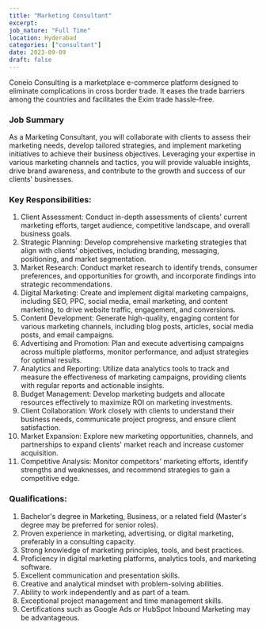 ```yaml
---
title: "Marketing Consultant"
excerpt: 
job_nature: "Full Time"
location: Hyderabad
categories: ["consultant"]
date: 2023-09-09
draft: false
---
```

Coneio Consulting is a marketplace e-commerce platform designed to eliminate complications in cross border trade. It eases the trade barriers among the countries and facilitates the Exim trade hassle-free. 


### Job Summary

As a Marketing Consultant, you will collaborate with clients to assess their marketing needs, develop tailored strategies, and implement marketing initiatives to achieve their business objectives. Leveraging your expertise in various marketing channels and tactics, you will provide valuable insights, drive brand awareness, and contribute to the growth and success of our clients' businesses.


### Key Responsibilities: 

1. Client Assessment: Conduct in-depth assessments of clients' current marketing efforts, target audience, competitive landscape, and overall business goals.
2. Strategic Planning: Develop comprehensive marketing strategies that align with clients' objectives, including branding, messaging, positioning, and market segmentation.
3. Market Research: Conduct market research to identify trends, consumer preferences, and opportunities for growth, and incorporate findings into strategic recommendations.
4. Digital Marketing: Create and implement digital marketing campaigns, including SEO, PPC, social media, email marketing, and content marketing, to drive website traffic, engagement, and conversions.
5. Content Development: Generate high-quality, engaging content for various marketing channels, including blog posts, articles, social media posts, and email campaigns.
6. Advertising and Promotion: Plan and execute advertising campaigns across multiple platforms, monitor performance, and adjust strategies for optimal results.
7. Analytics and Reporting: Utilize data analytics tools to track and measure the effectiveness of marketing campaigns, providing clients with regular reports and actionable insights.
8. Budget Management: Develop marketing budgets and allocate resources effectively to maximize ROI on marketing investments.
9. Client Collaboration: Work closely with clients to understand their business needs, communicate project progress, and ensure client satisfaction.
10. Market Expansion: Explore new marketing opportunities, channels, and partnerships to expand clients' market reach and increase customer acquisition.
11. Competitive Analysis: Monitor competitors' marketing efforts, identify strengths and weaknesses, and recommend strategies to gain a competitive edge.


### Qualifications:

1. Bachelor's degree in Marketing, Business, or a related field (Master's degree may be preferred for senior roles).
2. Proven experience in marketing, advertising, or digital marketing, preferably in a consulting capacity.
3. Strong knowledge of marketing principles, tools, and best practices.
4. Proficiency in digital marketing platforms, analytics tools, and marketing software.
5. Excellent communication and presentation skills.
6. Creative and analytical mindset with problem-solving abilities.
7. Ability to work independently and as part of a team.
8. Exceptional project management and time management skills.
9. Certifications such as Google Ads or HubSpot Inbound Marketing may be advantageous.
 